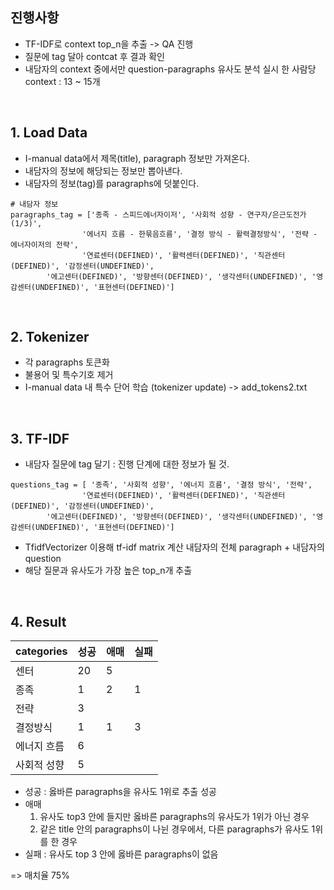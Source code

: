 ## 진행사항
- TF-IDF로 context top_n을 추출 -> QA 진행
- 질문에 tag 달아 contcat 후 결과 확인
- 내담자의 context 중에서만 question-paragraphs 유사도 분석 실시
  한 사람당 context : 13 ~ 15개
<br> 

## 1. Load Data
- I-manual data에서 제목(title), paragraph 정보만 가져온다.
- 내담자의 정보에 해당되는 정보만 뽑아낸다.
- 내담자의 정보(tag)를 paragraphs에 덧붙인다.

```
# 내담자 정보
paragraphs_tag = ['종족 - 스피드에너자이저', '사회적 성향 - 연구자/은근도전가(1/3)', 
				'에너지 흐름 - 한묶음흐름', '결정 방식 - 활력결정방식', '전략 - 에너자이저의 전략',
				'연료센터(DEFINED)', '활력센터(DEFINED)', '직관센터(DEFINED)', '감정센터(UNDEFINED)',
        '에고센터(DEFINED)', '방향센터(DEFINED)', '생각센터(UNDEFINED)', '영감센터(UNDEFINED)', '표현센터(DEFINED)']
```
<br>

## 2. Tokenizer
- 각 paragraphs 토큰화
- 불용어 및 특수기호 제거
- I-manual data 내 특수 단어 학습 (tokenizer update)
	-> add_tokens2.txt
<br>

## 3. TF-IDF
- 내담자 질문에 tag 달기 : 진행 단계에 대한 정보가 될 것.
```
questions_tag = [ '종족', '사회적 성향', '에너지 흐름', '결정 방식', '전략', 
				'연료센터(DEFINED)', '활력센터(DEFINED)', '직관센터(DEFINED)', '감정센터(UNDEFINED)',
        '에고센터(DEFINED)', '방향센터(DEFINED)', '생각센터(UNDEFINED)', '영감센터(UNDEFINED)', '표현센터(DEFINED)']
 ```
- TfidfVectorizer 이용해 tf-idf matrix 계산
  내담자의 전체 paragraph + 내담자의 question
- 해당 질문과 유사도가 가장 높은 top_n개 추출
<br>

## 4. Result
|categories|성공|애매|실패|
|------|---|---|---|
|센터|20|5||
|종족|1|2|1|
|전략|3|||
|결정방식|1|1|3|
|에너지 흐름|6|||
|사회적 성향|5|||
- 성공 : 옳바른 paragraphs을 유사도 1위로 추출 성공
- 애매 
  1. 유사도 top3 안에 들지만 옳바른 paragraphs의 유사도가 1위가 아닌 경우
  2. 같은 title 안의 paragraphs이 나뉜 경우에서, 다른 paragraphs가 유사도 1위를 한 경우
- 실패 : 유사도 top 3 안에 옳바른 paragraphs이 없음

=> 매치율 75%
